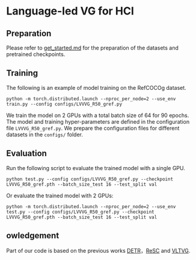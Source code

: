 Language-led VG for HCI
========

## Preparation
Please refer to [get_started.md](docs/get_started.md) for the preparation of the datasets and pretrained checkpoints.




## Training

The following is an example of model training on the RefCOCOg dataset.
```
python -m torch.distributed.launch --nproc_per_node=2 --use_env train.py --config configs/LVVVG_R50_gref.py
```
We train the model on 2 GPUs with a total batch size of 64 for 90 epochs. 
The model and training hyper-parameters are defined in the configuration file ``LVVVG_R50_gref.py``. 
We prepare the configuration files for different datasets in the ``configs/`` folder. 




## Evaluation
Run the following script to evaluate the trained model with a single GPU.
```
python test.py --config configs/LVVVG_R50_gref.py --checkpoint LVVVG_R50_gref.pth --batch_size_test 16 --test_split val
```
Or evaluate the trained model with 2 GPUs:
```
python -m torch.distributed.launch --nproc_per_node=2 --use_env test.py --config configs/LVVVG_R50_gref.py --checkpoint LVVVG_R50_gref.pth --batch_size_test 16 --test_split val
```




## owledgement
Part of our code is based on the previous works [DETR](https://github.com/facebookresearch/detr)，[ReSC](https://github.com/zyang-ur/ReSC) and [VLTVG](https://github.com/yangli18/VLTVG).

